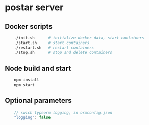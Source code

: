 # postar server

## Docker scripts

``` bash
    ./init.sh      # initialize docker data, start containers
    ./start.sh     # start containers
    ./restart.sh   # restart containers
    ./stop.sh      # stop and delete containers
```

## Node build and start

```bash
    npm install
    npm start
```

## Optional parameters

```javascript
    // swich typeorm logging, in ormconfig.json
    "logging": false
```
